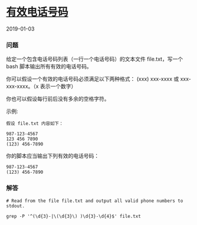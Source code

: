 # [有效电话号码](https://leetcode-cn.com/problems/valid-phone-numbers)
2019-01-03
### 问题

给定一个包含电话号码列表（一行一个电话号码）的文本文件 file.txt，写一个 bash 脚本输出所有有效的电话号码。

你可以假设一个有效的电话号码必须满足以下两种格式： (xxx) xxx-xxxx 或 xxx-xxx-xxxx。（x 表示一个数字）

你也可以假设每行前后没有多余的空格字符。

示例:

```
假设 file.txt 内容如下：

987-123-4567
123 456 7890
(123) 456-7890
```
你的脚本应当输出下列有效的电话号码：

```
987-123-4567
(123) 456-7890
```

### 解答

```
# Read from the file file.txt and output all valid phone numbers to stdout.

grep -P '^(\d{3}-|\(\d{3}\) )\d{3}-\d{4}$' file.txt
```
